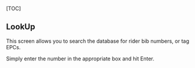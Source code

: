 [TOC]

## LookUp

This screen allows you to search the database for rider bib numbers, or tag EPCs.

Simply enter the number in the appropriate box and hit Enter.

